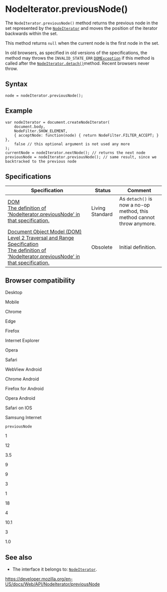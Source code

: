 NodeIterator.previousNode()
===========================

The `NodeIterator.previousNode()` method returns the previous node in the set represented by the [`NodeIterator`](../nodeiterator) and moves the position of the iterator backwards within the set.

This method returns `null` when the current node is the first node in the set.

In old browsers, as specified in old versions of the specifications, the method may throws the `INVALID_STATE_ERR` [`DOMException`](../domexception) if this method is called after the [`NodeIterator.detach()`](detach)method. Recent browsers never throw.

Syntax
------

    node = nodeIterator.previousNode();

Example
-------

    var nodeIterator = document.createNodeIterator(
        document.body,
        NodeFilter.SHOW_ELEMENT,
        { acceptNode: function(node) { return NodeFilter.FILTER_ACCEPT; } },
        false // this optional argument is not used any more
    );
    currentNode = nodeIterator.nextNode(); // returns the next node
    previousNode = nodeIterator.previousNode(); // same result, since we backtracked to the previous node

Specifications
--------------

<table><thead><tr class="header"><th>Specification</th><th>Status</th><th>Comment</th></tr></thead><tbody><tr class="odd"><td><a href="https://dom.spec.whatwg.org/#dom-nodeiterator-previousnode">DOM<br />
<span class="small">The definition of 'NodeIterator.previousNode' in that specification.</span></a></td><td><span class="spec-living">Living Standard</span></td><td>As <code>detach()</code> is now a no-op method, this method cannot throw anymore.</td></tr><tr class="even"><td><a href="https://www.w3.org/TR/DOM-Level-2-Traversal-Range/traversal.html#Traversal-NodeIterator-previousNode">Document Object Model (DOM) Level 2 Traversal and Range Specification<br />
<span class="small">The definition of 'NodeIterator.previousNode' in that specification.</span></a></td><td><span class="spec-obsolete">Obsolete</span></td><td>Initial definition.</td></tr></tbody></table>

Browser compatibility
---------------------

Desktop

Mobile

Chrome

Edge

Firefox

Internet Explorer

Opera

Safari

WebView Android

Chrome Android

Firefox for Android

Opera Android

Safari on IOS

Samsung Internet

`previousNode`

1

12

3.5

9

9

3

1

18

4

10.1

3

1.0

See also
--------

-   The interface it belongs to: [`NodeIterator`](../nodeiterator).

<a href="https://developer.mozilla.org/en-US/docs/Web/API/NodeIterator/previousNode" class="_attribution-link">https://developer.mozilla.org/en-US/docs/Web/API/NodeIterator/previousNode</a>
